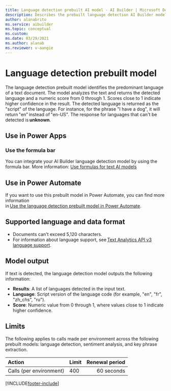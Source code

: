```yaml
---
title: Language detection prebuilt AI model - AI Builder | Microsoft Docs
description: Describes the prebuilt language detection AI Builder model.
author: alanabrito
ms.service: aibuilder
ms.topic: conceptual
ms.custom: 
ms.date: 03/29/2021
ms.author: alanab
ms.reviewer: v-aangie
---
```


# Language detection prebuilt model

The language detection prebuilt model identifies the predominant language of a text document. The model analyzes the text and returns the detected language and a numeric score from 0 through 1. Scores close to 1 indicate higher confidence in the result. The detected language is returned as the "script" of the language. For instance, for the phrase "I have a dog", it will return "en" instead of "en-US". The response for languages that can't be detected is **unknown**.

## Use in Power Apps

### Use the formula bar

You can integrate your AI Builder language detection model by using the formula bar. More information: [Use formulas for text AI models](use-model.md#use-formulas-for-text-ai-models)

## Use in Power Automate

If you want to use this prebuilt model in Power Automate, you can find more information in [Use the language detection prebuilt model in Power Automate](flow-language-detection.md).

## Supported language and data format

- Documents can't exceed 5,120 characters.
- For information about language support, see [Text Analytics API v3 language support](/azure/cognitive-services/text-analytics/language-support?tabs=language-detection).

## Model output

If text is detected, the language detection model outputs the following information:

- **Results**: A list of languages detected in the input text.
- **Language**: Script version of the language code (for example, "en", "fr", "zh_chs", "ru").
- **Score**: Numeric value from 0 through 1, where values close to 1 indicate higher confidence.

## Limits

The following applies to calls made per environment across the following prebuilt models: language detection, sentiment analysis, and key phrase extraction.

|**Action**|**Limit**|**Renewal period**|
|:-----|:-----|-----:|
|Calls (per environment)|400|60 seconds|


[!INCLUDE[footer-include](includes/footer-banner.md)]